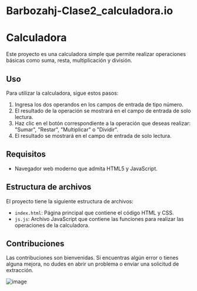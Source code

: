 # Barbozahj-Clase2_calculadora.io
# Calculadora

Este proyecto es una calculadora simple que permite realizar operaciones básicas como suma, resta, multiplicación y división. 

## Uso

Para utilizar la calculadora, sigue estos pasos:

1. Ingresa los dos operandos en los campos de entrada de tipo número.
2. El resultado de la operación se mostrará en el campo de entrada de solo lectura.
3. Haz clic en el botón correspondiente a la operación que deseas realizar: "Sumar", "Restar", "Multiplicar" o "Dividir".
4. El resultado se mostrará en el campo de entrada de solo lectura.

## Requisitos

- Navegador web moderno que admita HTML5 y JavaScript.

## Estructura de archivos

El proyecto tiene la siguiente estructura de archivos:

- `index.html`: Página principal que contiene el código HTML y CSS.
- `js.js`: Archivo JavaScript que contiene las funciones para realizar las operaciones de la calculadora.

## Contribuciones

Las contribuciones son bienvenidas. Si encuentras algún error o tienes alguna mejora, no dudes en abrir un problema o enviar una solicitud de extracción.


![image](https://github.com/Barbozahj/Barbozahj-Clase2_calculadora.io/assets/87046511/16c6f1d2-8677-4a62-8968-40deca6a9509)

